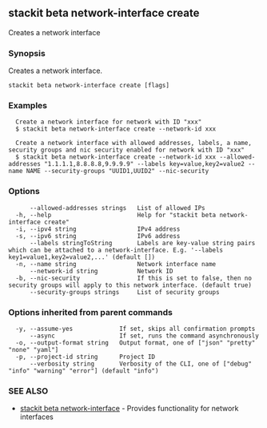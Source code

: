 ## stackit beta network-interface create

Creates a network interface

### Synopsis

Creates a network interface.

```
stackit beta network-interface create [flags]
```

### Examples

```
  Create a network interface for network with ID "xxx"
  $ stackit beta network-interface create --network-id xxx

  Create a network interface with allowed addresses, labels, a name, security groups and nic security enabled for network with ID "xxx"
  $ stackit beta network-interface create --network-id xxx --allowed-addresses "1.1.1.1,8.8.8.8,9.9.9.9" --labels key=value,key2=value2 --name NAME --security-groups "UUID1,UUID2" --nic-security
```

### Options

```
      --allowed-addresses strings   List of allowed IPs
  -h, --help                        Help for "stackit beta network-interface create"
  -i, --ipv4 string                 IPv4 address
  -s, --ipv6 string                 IPv6 address
      --labels stringToString       Labels are key-value string pairs which can be attached to a network-interface. E.g. '--labels key1=value1,key2=value2,...' (default [])
  -n, --name string                 Network interface name
      --network-id string           Network ID
  -b, --nic-security                If this is set to false, then no security groups will apply to this network interface. (default true)
      --security-groups strings     List of security groups
```

### Options inherited from parent commands

```
  -y, --assume-yes             If set, skips all confirmation prompts
      --async                  If set, runs the command asynchronously
  -o, --output-format string   Output format, one of ["json" "pretty" "none" "yaml"]
  -p, --project-id string      Project ID
      --verbosity string       Verbosity of the CLI, one of ["debug" "info" "warning" "error"] (default "info")
```

### SEE ALSO

* [stackit beta network-interface](./stackit_beta_network-interface.md)	 - Provides functionality for network interfaces

